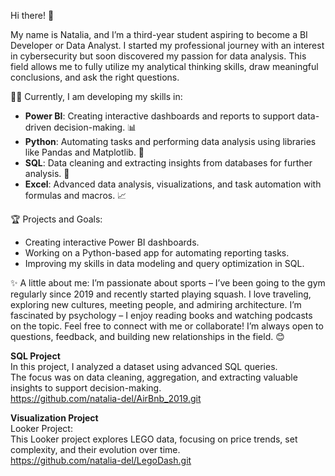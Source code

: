 Hi there! 👋

My name is Natalia, and I’m a third-year student aspiring to become a BI Developer or Data Analyst.
I started my professional journey with an interest in cybersecurity but soon discovered my passion for data analysis. 
This field allows me to fully utilize my analytical thinking skills, draw meaningful conclusions, and ask the right questions.

👩‍💻 Currently, I am developing my skills in:
- **Power BI**: Creating interactive dashboards and reports to support data-driven decision-making. 📊  
- **Python**: Automating tasks and performing data analysis using libraries like Pandas and Matplotlib. 🐍  
- **SQL**: Data cleaning and extracting insights from databases for further analysis. 💾  
- **Excel**: Advanced data analysis, visualizations, and task automation with formulas and macros. 📈  

🏆 Projects and Goals:
- Creating interactive Power BI dashboards.  
- Working on a Python-based app for automating reporting tasks.  
- Improving my skills in data modeling and query optimization in SQL.

✨ A little about me:
I’m passionate about sports – I’ve been going to the gym regularly since 2019 and recently started playing squash.
I love traveling, exploring new cultures, meeting people, and admiring architecture.
I’m fascinated by psychology – I enjoy reading books and watching podcasts on the topic.
Feel free to connect with me or collaborate! I’m always open to questions, feedback, and building new relationships in the field. 😊


**SQL Project**  
In this project, I analyzed a dataset using advanced SQL queries.  
The focus was on data cleaning, aggregation, and extracting valuable insights to support decision-making.  
https://github.com/natalia-del/AirBnb_2019.git

**Visualization Project**   
Looker Project:  
This Looker project explores LEGO data, focusing on price trends, set complexity, and their evolution over time.  
https://github.com/natalia-del/LegoDash.git

